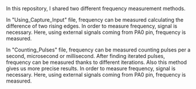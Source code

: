 In this repository, I shared two different frequency measurement methods. 

In "Using_Capture_Input" file, frequency can be measured calculating the difference of two rising edges. In order to measure frequency, signal is necessary. Here, using external signals coming from PA0 pin, frequency is measured.

In "Counting_Pulses" file, frequency can be measured counting pulses per a second, microsecond or millisecond. After finding iterated pulses, frequency can be measured thanks to different iterations. Also this method gives us more precise results. In order to measure frequency, signal is necessary. Here, using external signals coming from PA0 pin, frequency is measured.
